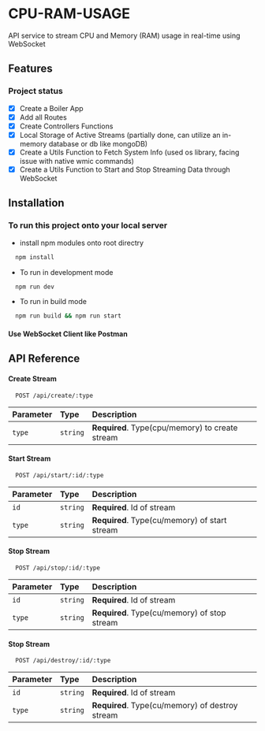 # CPU-RAM-USAGE

API service to stream CPU and Memory (RAM) usage in real-time using WebSocket

## Features

### Project status

- [x] Create a Boiler App
- [x] Add all Routes
- [x] Create Controllers Functions
- [x] Local Storage of Active Streams (partially done, can utilize an in-memory database or db like mongoDB)
- [x] Create a Utils Function to Fetch System Info (used os library, facing issue with native wmic commands)
- [x] Create a Utils Function to Start and Stop Streaming Data through WebSocket

## Installation

### To run this project onto your local server

- install npm modules onto root directry

```bash
  npm install
```

- To run in development mode

```bash
  npm run dev
```

- To run in build mode

```bash
  npm run build && npm run start
```

#### Use WebSocket Client like Postman

## API Reference

#### Create Stream

```http
  POST /api/create/:type
```

| Parameter | Type     | Description                                     |
| :-------- | :------- | :---------------------------------------------- |
| `type`    | `string` | **Required**. Type(cpu/memory) to create stream |

#### Start Stream

```http
  POST /api/start/:id/:type
```

| Parameter | Type     | Description                                   |
| :-------- | :------- | :-------------------------------------------- |
| `id`      | `string` | **Required**. Id of stream                    |
| `type`    | `string` | **Required**. Type(cu/memory) of start stream |

#### Stop Stream

```http
  POST /api/stop/:id/:type
```

| Parameter | Type     | Description                                  |
| :-------- | :------- | :------------------------------------------- |
| `id`      | `string` | **Required**. Id of stream                   |
| `type`    | `string` | **Required**. Type(cu/memory) of stop stream |

#### Stop Stream

```http
  POST /api/destroy/:id/:type
```

| Parameter | Type     | Description                                     |
| :-------- | :------- | :---------------------------------------------- |
| `id`      | `string` | **Required**. Id of stream                      |
| `type`    | `string` | **Required**. Type(cu/memory) of destroy stream |

